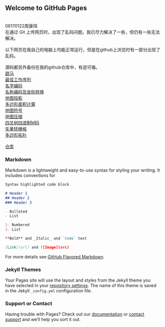 ## Welcome to GitHub Pages

<br>
06170122周康玮
<br>
在通过 Git 上传网页时，出现了乱码问题。我已尽力解决了一些，但仍有一些无法解决。
<br>
<br>
以下网页在我自己的电脑上均能正常运行，但是在github上浏览时有一部分出现了乱码。
<br>
<br>
源码都另外备份在我的github仓库中，有迹可循。
<br>
<a href="https://qq1132509952.github.io/06170122-ZhouKangwei/%E8%B7%B3%E9%A9%AC.html" target="_blank"> 跳马</a>
<br>
<a href="https://qq1132509952.github.io/06170122-ZhouKangwei/%E6%9C%80%E4%BD%B3%E5%B7%A5%E4%BD%9C%E5%BA%8F%E5%88%97.html" target="_blank"> 最佳工作序列 </a>
<br>
<a href="https://qq1132509952.github.io/06170122-ZhouKangwei/%E5%86%99%E5%90%8D%E5%AD%97.html"target="_blank"> 名字编码 </a>
<br>
<a href="https://qq1132509952.github.io/06170122-ZhouKangwei/%E5%90%8D%E7%A7%B0%E7%BC%96%E7%A0%81%E5%8F%8A%E5%9D%90%E6%A0%87%E8%BD%AC%E6%8D%A2.html"target="_blank"> 名称编码及坐标转换 </a>
<br>
<a href="https://qq1132509952.github.io/06170122-ZhouKangwei/%E5%9C%B0%E5%9B%BE%E6%8A%95%E5%BD%B1.html"target="_blank"> 地图投影 </a>
<br>
<a href="https://qq1132509952.github.io/06170122-ZhouKangwei/%E5%A4%9A%E8%BE%B9%E5%BD%A2%E9%9D%A2%E7%A7%AF%E8%AF%86%E5%88%AB.html"target="_blank"> 多边形面积计算 </a>
<br>
<a href="https://qq1132509952.github.io/06170122-ZhouKangwei/%E5%9C%B0%E5%9B%BE%E7%AC%A6%E5%8F%B7.html"target="_blank">地图符号 </a>
<br>
<a href="https://qq1132509952.github.io/06170122-ZhouKangwei/%E5%9C%B0%E5%9B%BE%E5%8E%8B%E7%BC%A9.html" target="_blank"> 地图压缩 </a>
<br>
<a href="https://qq1132509952.github.io/06170122-ZhouKangwei/%E5%9B%9B%E5%8F%89%E6%A0%91%E5%9B%9B%E8%BF%9B%E5%88%B6M%E7%A0%81%20.html"target="_blank"> 四叉树四进制M码 </a>
<br>
<a href="https://qq1132509952.github.io/06170122-ZhouKangwei/%E7%9F%A2%E9%87%8F%E8%BD%AC%E6%A0%85%E6%A0%BC.html"target="_blank"> 矢量转栅格 </a>
<br>
<a href="https://qq1132509952.github.io/06170122-ZhouKangwei/%E5%A4%9A%E8%BE%B9%E5%BD%A2%E6%8B%93%E6%89%91.html"target="_blank"> 多边形拓扑 </a>
<br>
<br>
<a href="https://github.com/qq1132509952/06170122-ZhouKangwei"target="_blank"> 仓库 </a>

### Markdown

Markdown is a lightweight and easy-to-use syntax for styling your writing. It includes conventions for

```markdown
Syntax highlighted code block

# Header 1
## Header 2
### Header 3

- Bulleted
- List

1. Numbered
2. List

**Bold** and _Italic_ and `Code` text

[Link](url) and ![Image](src)
```

For more details see [GitHub Flavored Markdown](https://guides.github.com/features/mastering-markdown/).

### Jekyll Themes

Your Pages site will use the layout and styles from the Jekyll theme you have selected in your [repository settings](https://github.com/qq1132509952/06170122-ZhouKangwei/settings). The name of this theme is saved in the Jekyll `_config.yml` configuration file.

### Support or Contact

Having trouble with Pages? Check out our [documentation](https://help.github.com/categories/github-pages-basics/) or [contact support](https://github.com/contact) and we’ll help you sort it out.
